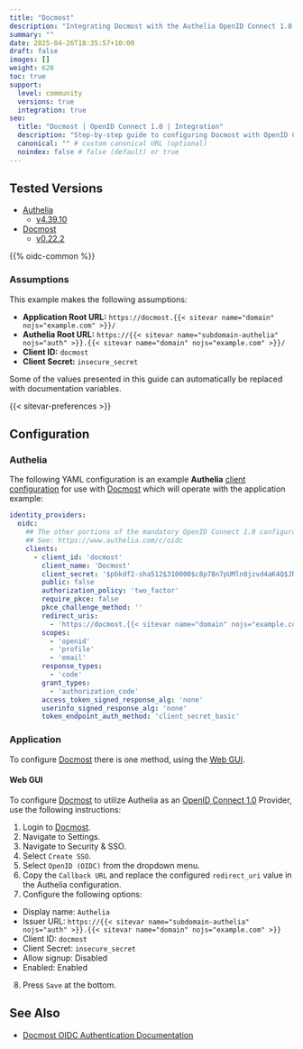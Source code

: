 ```yaml
---
title: "Docmost"
description: "Integrating Docmost with the Authelia OpenID Connect 1.0 Provider."
summary: ""
date: 2025-04-26T18:35:57+10:00
draft: false
images: []
weight: 620
toc: true
support:
  level: community
  versions: true
  integration: true
seo:
  title: "Docmost | OpenID Connect 1.0 | Integration"
  description: "Step-by-step guide to configuring Docmost with OpenID Connect 1.0 for secure SSO. Enhance your login flow using Authelia’s modern identity management."
  canonical: "" # custom canonical URL (optional)
  noindex: false # false (default) or true
---
```


## Tested Versions

- [Authelia]
  - [v4.39.10](https://github.com/authelia/authelia/releases/tag/v4.39.10)
- [Docmost]
  - [v0.22.2](https://github.com/docmost/docmost/releases/tag/v0.22.2)

{{% oidc-common %}}

### Assumptions

This example makes the following assumptions:

- __Application Root URL:__ `https://docmost.{{< sitevar name="domain" nojs="example.com" >}}/`
- __Authelia Root URL:__ `https://{{< sitevar name="subdomain-authelia" nojs="auth" >}}.{{< sitevar name="domain" nojs="example.com" >}}/`
- __Client ID:__ `docmost`
- __Client Secret:__ `insecure_secret`

Some of the values presented in this guide can automatically be replaced with documentation variables.

{{< sitevar-preferences >}}

## Configuration

### Authelia

The following YAML configuration is an example __Authelia__ [client configuration] for use with [Docmost] which will
operate with the application example:

```yaml {title="configuration.yml"}
identity_providers:
  oidc:
    ## The other portions of the mandatory OpenID Connect 1.0 configuration go here.
    ## See: https://www.authelia.com/c/oidc
    clients:
      - client_id: 'docmost'
        client_name: 'Docmost'
        client_secret: '$pbkdf2-sha512$310000$c8p78n7pUMln0jzvd4aK4Q$JNRBzwAo0ek5qKn50cFzzvE9RXV88h1wJn5KGiHrD0YKtZaR/nCb2CJPOsKaPK0hjf.9yHxzQGZziziccp6Yng'  # The digest of 'insecure_secret'.
        public: false
        authorization_policy: 'two_factor'
        require_pkce: false
        pkce_challenge_method: ''
        redirect_uris:
          - 'https://docmost.{{< sitevar name="domain" nojs="example.com" >}}'
        scopes:
          - 'openid'
          - 'profile'
          - 'email'
        response_types:
          - 'code'
        grant_types:
          - 'authorization_code'
        access_token_signed_response_alg: 'none'
        userinfo_signed_response_alg: 'none'
        token_endpoint_auth_method: 'client_secret_basic'
```

### Application

To configure [Docmost] there is one method, using the [Web GUI](#web-gui).

#### Web GUI

To configure [Docmost] to utilize Authelia as an [OpenID Connect 1.0] Provider, use the following instructions:

1. Login to [Docmost].
2. Navigate to Settings.
3. Navigate to Security & SSO.
4. Select `Create SSO`.
5. Select `OpenID (OIDC)` from the dropdown menu.
6. Copy the `Callback URL` and replace the configured `redirect_uri` value in the Authelia configuration.
7. Configure the following options:
  - Display name: `Authelia`
  - Issuer URL: `https://{{< sitevar name="subdomain-authelia" nojs="auth" >}}.{{< sitevar name="domain" nojs="example.com" >}}`
  - Client ID: `docmost`
  - Client Secret: `insecure_secret`
  - Allow signup: Disabled
  - Enabled: Enabled
8. Press `Save` at the bottom.

## See Also

- [Docmost OIDC Authentication Documentation](https://docmost.com/docs/user-guide/authentication/oidc)

[Docmost]: https://docmost.com/
[Authelia]: https://www.authelia.com
[OpenID Connect 1.0]: ../../introduction.md
[client configuration]: ../../../../configuration/identity-providers/openid-connect/clients.md
